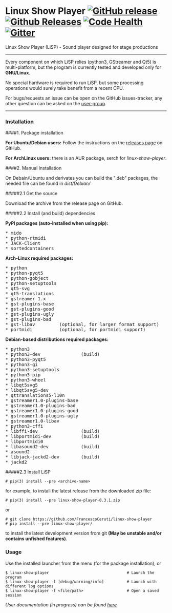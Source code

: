 # Linux Show Player [![GitHub release](https://img.shields.io/github/release/FrancescoCeruti/linux-show-player.svg)](https://github.com/FrancescoCeruti/linux-show-player/releases) [![Github Releases](https://img.shields.io/github/downloads/FrancescoCeruti/linux-show-player/total.svg)](https://github.com/FrancescoCeruti/linux-show-player/releases) [![Code Health](https://landscape.io/github/FrancescoCeruti/linux-show-player/master/landscape.svg?style=flat)](https://landscape.io/github/FrancescoCeruti/linux-show-player/master) [![Gitter](https://img.shields.io/gitter/room/nwjs/nw.js.svg?maxAge=2592000)](https://gitter.im/linux-show-player/linux-show-player)
Linux Show Player (LiSP) - Sound player designed for stage productions

---

Every component on which LiSP relies (python3, GStreamer and Qt5) is multi-platform, but the program is currently tested and developed only for **GNU/Linux**.

No special hardware is required to run LiSP, but some processing operations would surely take benefit from a recent CPU.

For bugs/requests an issue can be open on the GitHub issues-tracker, any other question can be asked on the [user-group](https://groups.google.com/forum/#!forum/linux-show-player---users).

---

### Installation

####1. Package installation

**For Ubuntu/Debian users:** Follow the instructions on the [releases page](https://github.com/FrancescoCeruti/linux-show-player/releases) on GitHub.

**For ArchLinux users:** there is an AUR package, serch for _linux-show-player_.

####2. Manual Installation

On Debain/Ubuntu and derivates you can build the ".deb" packages, the needed file can be found in _dist/Debian/_

#####2.1 Get the source

Download the archive from the release page on GitHub.

#####2.2 Install (and build) dependencies

**PyPI packages (auto-installed when using pip):**

<pre>
* mido
* python-rtmidi
* JACK-Client
* sortedcontainers
</pre>

**Arch-Linux required packages:**

<pre>
* python
* python-pyqt5
* python-gobject
* python-setuptools
* qt5-svg
* qt5-translations
* gstreamer 1.x
* gst-plugins-base
* gst-plugins-good
* gst-plugins-ugly
* gst-plugins-bad
* gst-libav			(optional, for larger format support)
* portmidi			(optional, for portmidi support)
</pre>

**Debian-based distributions required packages:**

<pre>
* python3
* python3-dev				(build)
* python3-pyqt5
* python3-gi
* python3-setuptools
* python3-pip
* python3-wheel
* libqt5svg5
* libqt5svg5-dev
* qttranslations5-l10n
* gstreamer1.0-plugins-base
* gstreamer1.0-plugins-bad
* gstreamer1.0-plugins-good
* gstreamer1.0-plugins-ugly
* gstreamer1.0-libav
* python3-cffi
* libffi-dev				(build)
* libportmidi-dev			(build)
* libportmidi0
* libasound2-dev			(build)
* asound2
* libjack-jackd2-dev		(build)
* jackd2
</pre>

#####2.3 Install LiSP

    # pip(3) install --pre <archive-name>

for example, to install the latest release from the downloaded zip file:
	
    # pip(3) install --pre linux-show-player-0.3.1.zip

or

    # git clone https://github.com/FrancescoCeruti/linux-show-player
    # pip install --pre linux-show-player/

to install the latest development version from git **(May be unstable and/or contains unfished features)**.

### Usage

Use the installed launcher from the menu (for the package installation), or

    $ linux-show-player                                  # Launch the program
    $ linux-show-player -l [debug/warning/info]          # Launch with different log options
    $ linux-show-player -f <file/path>                   # Open a saved session

*User documentation (in progress) can be found [here](https://github.com/FrancescoCeruti/linux-show-player/wiki)*
